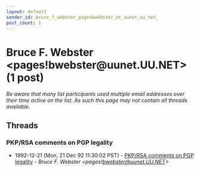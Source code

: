 ```yaml
---
layout: default
sender_id: bruce_f_webster_pagesbwebster_at_uunet_uu_net_
post_count: 1
---
```


# Bruce F. Webster <pages!bwebster<span>@</span>uunet.UU.NET> (1 post)

_Be aware that many list participants used multiple email addresses over their time active on the list. As such this page may not contain all threads available._

## Threads

### PKP/RSA comments on PGP legality
+ 1992-12-21 (Mon, 21 Dec 92 11:30:02 PST) - [PKP/RSA comments on PGP legality](/archive/1992/12/2c04576545973162337525081791a5e8cbcdb508631c34ef4eaac1948969a978) - _Bruce F. Webster \<pages!bwebster@uunet.UU.NET\>_

